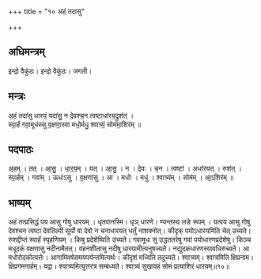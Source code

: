 +++
title = "१० अहं तदासु"

+++
## अधिमन्त्रम्
इन्द्रो वैकुंठः। इन्द्रो वैकुंठः। जगती।

## मन्त्रः
अ॒हं तदा॑सु धारयं॒ यदा॑सु॒ न दे॒वश्च॒न त्वष्टाधा॑रय॒द्रुश॑त् ।  
स्पा॒र्हं गवा॒मूध॑स्सु व॒क्षणा॒स्वा मधो॒र्मधु॒ श्वात्र्यं॒ सोम॑मा॒शिर॑म् ॥

## पदपाठः
अ॒हम् । तत् । आ॒सु॒ । धा॒र॒य॒म् । यत् । आ॒सु॒ । न । दे॒वः । च॒न । त्वष्टा॑ । अधा॑रयत् । रुश॑त् ।  
स्पा॒र्हम् । गवा॑म् । ऊधः॑ऽसु । व॒क्षणा॑सु । आ । मधोः॑ । मधु॑ । श्वात्र्य॑म् । सोम॑म् । आ॒ऽशिर॑म् ॥

## भाष्यम्
अहं तत्प्रसिद्धं पय आसु गोषु धारयम् । धृतवानस्मि। धृञ् धारणे। ण्यन्तस्य लङे रूपम् । यत्पय आसु गोषु देवश्चन त्वष्टा देवतिल्पी सूर्यो वा देवो न चनाधारयत् धर्तुं नाशक्नोत्। कीदृक् पयोऽधारयमिति चेत् उच्यते। रुशद्दीप्तं स्वार्हं स्पृहणियम् । किषु प्रदेशेष्विति उच्यते। गवामूधः सु उद्धततरेषु गवां पयोधारणप्रदेशेषु। किञ्च मधूदकं वक्षणासु नदीनामैतत्। वहनशीलासु नदीषु धारयामीत्यनुषज्यते। नद्युदकधारणस्यावधिरुच्यते। आ मधोरोदकोत्पत्तेः। आगामिवर्षसमयपर्यन्तमित्यर्थः। कीदृशं मध्विति तदुच्यते। श्वात्र्यम्। श्वात्रमिति क्षिप्रनाम। क्षिप्रगमनार्हम्। यद्वा। श्यात्र्यमित्युत्तरत्र सम्बध्यते। श्वात्र्यं सुखावहं सोमं प्रत्याशिरं धारयम्॥१०॥